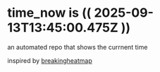 # time_now is (( 2025-09-13T13:45:00.475Z ))

an automated repo that shows the currnent time

inspired by [breakingheatmap](https://github.com/breakingheatmap/breakingheatmap)
